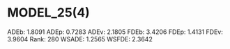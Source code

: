 # MODEL_25(4)

ADEb: 1.8091
ADEp: 0.7283
ADEv: 2.1805
FDEb: 3.4206
FDEp: 1.4131
FDEv: 3.9604
Rank: 280
WSADE: 1.2565
WSFDE: 2.3642